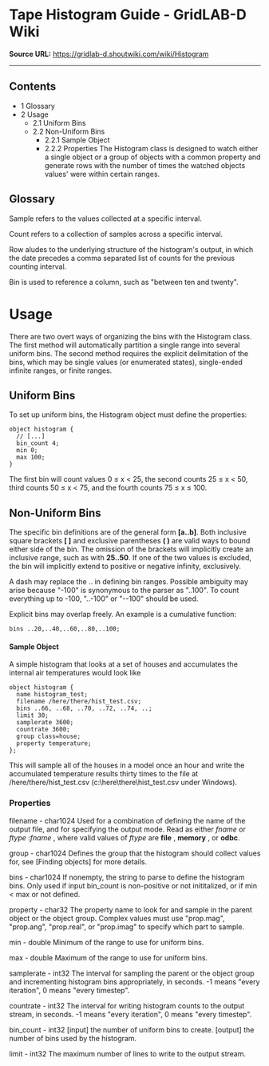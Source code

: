 # Tape Histogram Guide - GridLAB-D Wiki

**Source URL:** https://gridlab-d.shoutwiki.com/wiki/Histogram

---
 
 
## Contents

  * 1 Glossary
  * 2 Usage
    * 2.1 Uniform Bins
    * 2.2 Non-Uniform Bins
      * 2.2.1 Sample Object
      * 2.2.2 Properties
The Histogram class is designed to watch either a single object or a group of objects with a common property and generate rows with the number of times the watched objects values' were within certain ranges. 

## Glossary

Sample
    refers to the values collected at a specific interval.

Count
    refers to a collection of samples across a specific interval.

Row
    aludes to the underlying structure of the histogram's output, in which the date precedes a comma separated list of counts for the previous counting interval.

Bin
    is used to reference a column, such as "between ten and twenty".

# Usage

There are two overt ways of organizing the bins with the Histogram class. The first method will automatically partition a single range into several uniform bins. The second method requires the explicit delimitation of the bins, which may be single values (or enumerated states), single-ended infinite ranges, or finite ranges. 

## Uniform Bins

To set up uniform bins, the Histogram object must define the properties: 
    
    
    object histogram {
      // [...]
      bin_count 4;
      min 0;
      max 100;
    }
    

The first bin will count values 0 ≤ x < 25, the second counts 25 ≤ x < 50, third counts 50 ≤ x < 75, and the fourth counts 75 ≤ x ≤ 100. 

## Non-Uniform Bins

The specific bin definitions are of the general form **[a..b]**. Both inclusive square brackets **[ ]** and exclusive parentheses **( )** are valid ways to bound either side of the bin. The omission of the brackets will implicitly create an inclusive range, such as with **25..50**. If one of the two values is excluded, the bin will implicitly extend to positive or negative infinity, exclusively. 

A dash may replace the .. in defining bin ranges. Possible ambiguity may arise because "-100" is synonymous to the parser as "..100". To count everything up to -100, "..-100" or "--100" should be used. 

Explicit bins may overlap freely. An example is a cumulative function: 
    
    
    bins ..20,..40,..60,..80,..100;
    

#### Sample Object

A simple histogram that looks at a set of houses and accumulates the internal air temperatures would look like 
    
    
    object histogram {
      name histogram_test;
      filename /here/there/hist_test.csv;
      bins ..66, ..68, ..70, ..72, ..74, ..;
      limit 30;
      samplerate 3600;
      countrate 3600;
      group class=house;
      property temperature;
    };
    

This will sample all of the houses in a model once an hour and write the accumulated temperature results thirty times to the file at /here/there/hist_test.csv (c:\here\there\hist_test.csv under Windows). 

### Properties

filename - char1024
    Used for a combination of defining the name of the output file, and for specifying the output mode. Read as either _fname_ or _ftype_ :_fname_ , where valid values of _ftype_ are **file** , **memory** , or **odbc**.

group - char1024
    Defines the group that the histogram should collect values for, see [Finding objects] for more details.

bins - char1024
    If nonempty, the string to parse to define the histogram bins. Only used if input bin_count is non-positive or not inititalized, or if min < max or not defined.

property - char32
    The property name to look for and sample in the parent object or the object group. Complex values must use "prop.mag", "prop.ang", "prop.real", or "prop.imag" to specify which part to sample.

min - double
    Minimum of the range to use for uniform bins.

max - double
    Maximum of the range to use for uniform bins.

samplerate - int32
    The interval for sampling the parent or the object group and incrementing histogram bins appropriately, in seconds. -1 means "every iteration", 0 means "every timestep".

countrate - int32
    The interval for writing histogram counts to the output stream, in seconds. -1 means "every iteration", 0 means "every timestep".

bin_count - int32
    [input] the number of uniform bins to create. [output] the number of bins used by the histogram.

limit - int32
    The maximum number of lines to write to the output stream.


